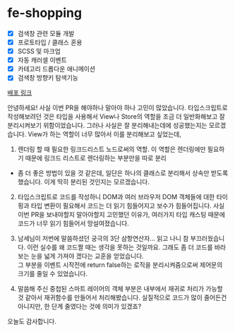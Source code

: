 # fe-shopping

- [x] 검색창 관련 모듈 개발
- [x] 프로토타입 / 클래스 혼용
- [X] SCSS 및 마크업
- [X] 자동 캐러셀 이벤트
- [X] 카테고리 드롭다운 애니메이션
- [X] 검색창 방향키 탐색기능

[배포 링크](https://devinu33.github.io/fe-shopping/)

안녕하세요! 사실 이번 PR을 해야하나 말아야 하나 고민이 많았습니다. 타입스크립트로 작성해보려던 것은 타입을 사용해서 View나 Store의 역할을 조금 더 일반화해보고 잘 분리시켜보기 위함이었습니다.
그러나 사실은 잘 분리해내는데에 성공했는지는 모르겠습니다. View가 하는 역할이 너무 많아서 이를 분리해보고 싶었는데,

1. 렌더링 할 때 필요한 링크드리스트 노드로써의 역할. 이 역할은 렌더링에만 필요하기 때문에 링크드 리스트로 렌더링하는 부분만을 따로 분리

- 좀 더 좋은 방법이 있을 것 같은데, 일단은 하나의 클래스로 분리해서 상속만 받도록 했습니다. 이게 딱히 분리된 것인지는 모르겠습니다.

2. 타입스크립트로 코드를 작성하니 DOM과 여러 브라우저 DOM 객체들에 대한 타이핑과 타입 변환이 필요해서 코드는 더 읽기 힘들어지고 보수가 힘들어집니다. 사실 이번 PR을 보내야할지 말아야할지 고민했던 이유가,
   여러가지 타입 캐스팅 때문에 코드가 너무 읽기 힘들어서 망설여졌습니다.

3. 남세님이 저번에 말씀하셨던 궁극의 3단 삼항연산자... 읽고 나니 참 부끄러웠습니다. 이런 실수를 왜 코드짤 때는 생각을 못하는 것일까요. 그래도 좀 더 코드를 바라보는 눈을 넓게 가져야 겠다는 교훈을
   얻었습니다.  
   그 부분을 이벤트 시작전에 return false하는 로직을 분리시켜줌으로써 제어문의 크기를 줄일 수 있었습니다.

4. 말씀해 주신 중첩된 스마트 레이어의 객체 부분은 내부에서 재귀로 처리가 가능할 것 같아서 재귀함수를 만들어서 처리해봤습니다. 실질적으로 코드가 많이 줄어든건 아니지만, 한 단계 줄였다는 것에 의미가 있겠죠?

오늘도 감사합니다. 



